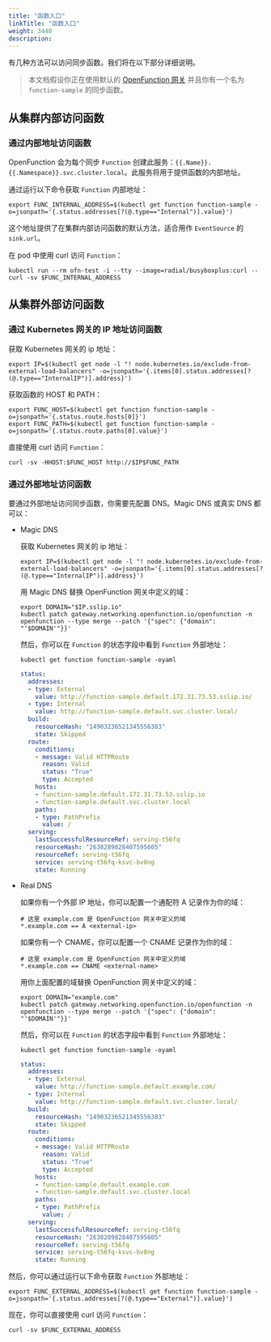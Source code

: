```yaml
---
title: "函数入口"
linkTitle: "函数入口"
weight: 3440
description:
---
```


有几种方法可以访问同步函数。我们将在以下部分详细说明。

> 本文档假设你正在使用默认的 [OpenFunction 网关](../gateway/#the-default-openfunction-gateway) 并且你有一个名为 `function-sample` 的同步函数。

## 从集群内部访问函数
### 通过内部地址访问函数
OpenFunction 会为每个同步 `Function` 创建此服务：`{{.Name}}.{{.Namespace}}.svc.cluster.local`。此服务将用于提供函数的内部地址。

通过运行以下命令获取 `Function` 内部地址：
```shell
export FUNC_INTERNAL_ADDRESS=$(kubectl get function function-sample -o=jsonpath='{.status.addresses[?(@.type=="Internal")].value}')
```

这个地址提供了在集群内部访问函数的默认方法，适合用作 `EventSource` 的 `sink.url`。

在 pod 中使用 curl 访问 `Function`：
```shell=
kubectl run --rm ofn-test -i --tty --image=radial/busyboxplus:curl -- curl -sv $FUNC_INTERNAL_ADDRESS
```

## 从集群外部访问函数
### 通过 Kubernetes 网关的 IP 地址访问函数
获取 Kubernetes 网关的 ip 地址：
```shell
export IP=$(kubectl get node -l "! node.kubernetes.io/exclude-from-external-load-balancers" -o=jsonpath='{.items[0].status.addresses[?(@.type=="InternalIP")].address}')
```

获取函数的 HOST 和 PATH：
```shell
export FUNC_HOST=$(kubectl get function function-sample -o=jsonpath='{.status.route.hosts[0]}')
export FUNC_PATH=$(kubectl get function function-sample -o=jsonpath='{.status.route.paths[0].value}')
```

直接使用 curl 访问 `Function`：
```shell
curl -sv -HHOST:$FUNC_HOST http://$IP$FUNC_PATH
```

### 通过外部地址访问函数

要通过外部地址访问同步函数，你需要先配置 DNS。Magic DNS 或真实 DNS 都可以：

- Magic DNS

  获取 Kubernetes 网关的 ip 地址：
  ```shell
  export IP=$(kubectl get node -l "! node.kubernetes.io/exclude-from-external-load-balancers" -o=jsonpath='{.items[0].status.addresses[?(@.type=="InternalIP")].address}')
  ```
  用 Magic DNS 替换 OpenFunction 网关中定义的域：
  ```shell
  export DOMAIN="$IP.sslip.io"
  kubectl patch gateway.networking.openfunction.io/openfunction -n openfunction --type merge --patch '{"spec": {"domain": "'$DOMAIN'"}}'
  ```
  然后，你可以在 `Function` 的状态字段中看到 `Function` 外部地址：
  ```shell
  kubectl get function function-sample -oyaml
  ```
  ```yaml
  status:
    addresses:
    - type: External
      value: http://function-sample.default.172.31.73.53.sslip.io/
    - type: Internal
      value: http://function-sample.default.svc.cluster.local/
    build:
      resourceHash: "14903236521345556383"
      state: Skipped
    route:
      conditions:
      - message: Valid HTTPRoute
        reason: Valid
        status: "True"
        type: Accepted
      hosts:
      - function-sample.default.172.31.73.53.sslip.io
      - function-sample.default.svc.cluster.local
      paths:
      - type: PathPrefix
        value: /
    serving:
      lastSuccessfulResourceRef: serving-t56fq
      resourceHash: "2638289828407595605"
      resourceRef: serving-t56fq
      service: serving-t56fq-ksvc-bv8ng
      state: Running
  ```

- Real DNS

  如果你有一个外部 IP 地址，你可以配置一个通配符 A 记录作为你的域：
  ```
  # 这里 example.com 是 OpenFunction 网关中定义的域
  *.example.com == A <external-ip>
  ```
  如果你有一个 CNAME，你可以配置一个 CNAME 记录作为你的域：
  ```
  # 这里 example.com 是 OpenFunction 网关中定义的域
  *.example.com == CNAME <external-name>
  ```
  用你上面配置的域替换 OpenFunction 网关中定义的域：
  ```shell
  export DOMAIN="example.com"
  kubectl patch gateway.networking.openfunction.io/openfunction -n openfunction --type merge --patch '{"spec": {"domain": "'$DOMAIN'"}}'
  ```
  然后，你可以在 `Function` 的状态字段中看到 `Function` 外部地址：
  ```shell
  kubectl get function function-sample -oyaml
  ```
  ```yaml
  status:
    addresses:
    - type: External
      value: http://function-sample.default.example.com/
    - type: Internal
      value: http://function-sample.default.svc.cluster.local/
    build:
      resourceHash: "14903236521345556383"
      state: Skipped
    route:
      conditions:
      - message: Valid HTTPRoute
        reason: Valid
        status: "True"
        type: Accepted
      hosts:
      - function-sample.default.example.com
      - function-sample.default.svc.cluster.local
      paths:
      - type: PathPrefix
        value: /
    serving:
      lastSuccessfulResourceRef: serving-t56fq
      resourceHash: "2638289828407595605"
      resourceRef: serving-t56fq
      service: serving-t56fq-ksvc-bv8ng
      state: Running
  ```

然后，你可以通过运行以下命令获取 `Function` 外部地址：
```shell
export FUNC_EXTERNAL_ADDRESS=$(kubectl get function function-sample -o=jsonpath='{.status.addresses[?(@.type=="External")].value}')
```
现在，你可以直接使用 curl 访问 `Function`：

```shell=
curl -sv $FUNC_EXTERNAL_ADDRESS
```